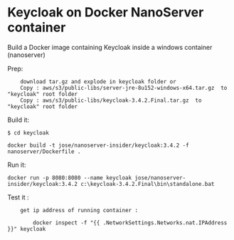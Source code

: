 # Keycloak on Docker NanoServer container

Build a Docker image containing Keycloak inside a windows container (nanoserver)

Prep:

```
    download tar.gz and explode in keycloak folder or
    Copy : aws/s3/public-libs/server-jre-8u152-windows-x64.tar.gz  to "keycloak" root folder
    Copy : aws/s3/public-libs/keycloak-3.4.2.Final.tar.gz  to "keycloak" root folder
```


Build it:

```
$ cd keycloak

docker build -t jose/nanoserver-insider/keycloak:3.4.2 -f nanoserver/Dockerfile .
```


Run it: 

```
docker run -p 8080:8080 --name keycloak jose/nanoserver-insider/keycloak:3.4.2 c:\keycloak-3.4.2.Final\bin\standalone.bat
```



Test it :

```
    get ip address of running container :  

        docker inspect -f "{{ .NetworkSettings.Networks.nat.IPAddress }}" keycloak
```